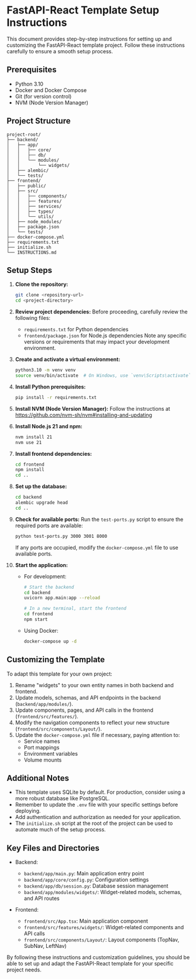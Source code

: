 # FastAPI-React Template Setup Instructions

This document provides step-by-step instructions for setting up and customizing the FastAPI-React template project. Follow these instructions carefully to ensure a smooth setup process.

## Prerequisites

- Python 3.10
- Docker and Docker Compose
- Git (for version control)
- NVM (Node Version Manager)

## Project Structure

```
project-root/
├── backend/
│   ├── app/
│   │   ├── core/
│   │   ├── db/
│   │   └── modules/
│   │       └── widgets/
│   ├── alembic/
│   └── tests/
├── frontend/
│   ├── public/
│   ├── src/
│   │   ├── components/
│   │   ├── features/
│   │   ├── services/
│   │   ├── types/
│   │   └── utils/
│   ├── node_modules/
│   ├── package.json
│   └── tests/
├── docker-compose.yml
├── requirements.txt
├── initialize.sh
└── INSTRUCTIONS.md
```

## Setup Steps

1. **Clone the repository:**
   ```bash
   git clone <repository-url>
   cd <project-directory>
   ```

2. **Review project dependencies:**
   Before proceeding, carefully review the following files:
   - `requirements.txt` for Python dependencies
   - `frontend/package.json` for Node.js dependencies
   Note any specific versions or requirements that may impact your development environment.

3. **Create and activate a virtual environment:**
   ```bash
   python3.10 -m venv venv
   source venv/bin/activate  # On Windows, use `venv\Scripts\activate`
   ```

4. **Install Python prerequisites:**
   ```bash
   pip install -r requirements.txt
   ```

5. **Install NVM (Node Version Manager):**
   Follow the instructions at https://github.com/nvm-sh/nvm#installing-and-updating

6. **Install Node.js 21 and npm:**
   ```bash
   nvm install 21
   nvm use 21
   ```

7. **Install frontend dependencies:**
   ```bash
   cd frontend
   npm install
   cd ..
   ```

8. **Set up the database:**
   ```bash
   cd backend
   alembic upgrade head
   cd ..
   ```

9. **Check for available ports:**
   Run the `test-ports.py` script to ensure the required ports are available:
   ```bash
   python test-ports.py 3000 3001 8000
   ```
   If any ports are occupied, modify the `docker-compose.yml` file to use available ports.

10. **Start the application:**
    - For development:
      ```bash
      # Start the backend
      cd backend
      uvicorn app.main:app --reload

      # In a new terminal, start the frontend
      cd frontend
      npm start
      ```
    - Using Docker:
      ```bash
      docker-compose up -d
      ```

## Customizing the Template

To adapt this template for your own project:

1. Rename "widgets" to your own entity names in both backend and frontend.
2. Update models, schemas, and API endpoints in the backend (`backend/app/modules/`).
3. Update components, pages, and API calls in the frontend (`frontend/src/features/`).
4. Modify the navigation components to reflect your new structure (`frontend/src/components/Layout/`).
5. Update the `docker-compose.yml` file if necessary, paying attention to:
   - Service names
   - Port mappings
   - Environment variables
   - Volume mounts

## Additional Notes

- This template uses SQLite by default. For production, consider using a more robust database like PostgreSQL.
- Remember to update the `.env` file with your specific settings before deploying.
- Add authentication and authorization as needed for your application.
- The `initialize.sh` script at the root of the project can be used to automate much of the setup process.

## Key Files and Directories

- Backend:
  - `backend/app/main.py`: Main application entry point
  - `backend/app/core/config.py`: Configuration settings
  - `backend/app/db/session.py`: Database session management
  - `backend/app/modules/widgets/`: Widget-related models, schemas, and API routes

- Frontend:
  - `frontend/src/App.tsx`: Main application component
  - `frontend/src/features/widgets/`: Widget-related components and API calls
  - `frontend/src/components/Layout/`: Layout components (TopNav, SubNav, LeftNav)

By following these instructions and customization guidelines, you should be able to set up and adapt the FastAPI-React template for your specific project needs.